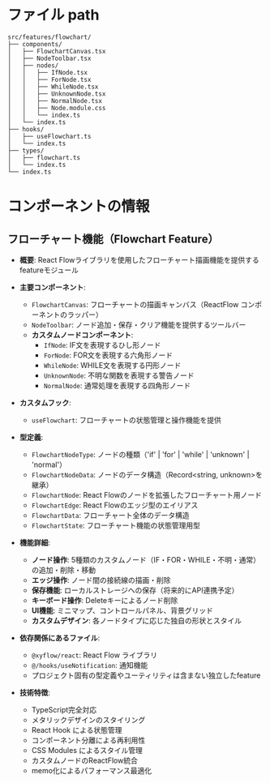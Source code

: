 # ファイル path

```
src/features/flowchart/
├── components/
│   ├── FlowchartCanvas.tsx
│   ├── NodeToolbar.tsx
│   ├── nodes/
│   │   ├── IfNode.tsx
│   │   ├── ForNode.tsx
│   │   ├── WhileNode.tsx
│   │   ├── UnknownNode.tsx
│   │   ├── NormalNode.tsx
│   │   ├── Node.module.css
│   │   └── index.ts
│   └── index.ts
├── hooks/
│   ├── useFlowchart.ts
│   └── index.ts
├── types/
│   ├── flowchart.ts
│   └── index.ts
└── index.ts
```

# コンポーネントの情報

## フローチャート機能（Flowchart Feature）

- **概要**: React Flowライブラリを使用したフローチャート描画機能を提供するfeatureモジュール

- **主要コンポーネント**:
  - `FlowchartCanvas`: フローチャートの描画キャンバス（ReactFlow コンポーネントのラッパー）
  - `NodeToolbar`: ノード追加・保存・クリア機能を提供するツールバー
  - **カスタムノードコンポーネント**:
    - `IfNode`: IF文を表現するひし形ノード
    - `ForNode`: FOR文を表現する六角形ノード
    - `WhileNode`: WHILE文を表現する円形ノード
    - `UnknownNode`: 不明な関数を表現する警告ノード
    - `NormalNode`: 通常処理を表現する四角形ノード

- **カスタムフック**:
  - `useFlowchart`: フローチャートの状態管理と操作機能を提供

- **型定義**:
  - `FlowchartNodeType`: ノードの種類（'if' | 'for' | 'while' | 'unknown' | 'normal'）
  - `FlowchartNodeData`: ノードのデータ構造（Record<string, unknown>を継承）
  - `FlowchartNode`: React Flowのノードを拡張したフローチャート用ノード
  - `FlowchartEdge`: React Flowのエッジ型のエイリアス
  - `FlowchartData`: フローチャート全体のデータ構造
  - `FlowchartState`: フローチャート機能の状態管理用型

- **機能詳細**:
  - **ノード操作**: 5種類のカスタムノード（IF・FOR・WHILE・不明・通常）の追加・削除・移動
  - **エッジ操作**: ノード間の接続線の描画・削除
  - **保存機能**: ローカルストレージへの保存（将来的にAPI連携予定）
  - **キーボード操作**: Deleteキーによるノード削除
  - **UI機能**: ミニマップ、コントロールパネル、背景グリッド
  - **カスタムデザイン**: 各ノードタイプに応じた独自の形状とスタイル

- **依存関係にあるファイル**:
  - `@xyflow/react`: React Flow ライブラリ
  - `@/hooks/useNotification`: 通知機能
  - プロジェクト固有の型定義やユーティリティは含まない独立したfeature

- **技術特徴**:
  - TypeScript完全対応
  - メタリックデザインのスタイリング
  - React Hook による状態管理
  - コンポーネント分離による再利用性
  - CSS Modules によるスタイル管理
  - カスタムノードのReactFlow統合
  - memo化によるパフォーマンス最適化